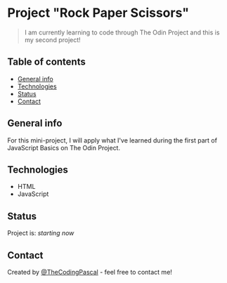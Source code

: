 # Project "Rock Paper Scissors"

> I am currently learning to code through The Odin Project and this is my second project!

## Table of contents

- [General info](#general-info)
- [Technologies](#technologies)
- [Status](#status)
- [Contact](#contact)

## General info

For this mini-project, I will apply what I've learned during the first part of JavaScript Basics on The Odin Project.

## Technologies

- HTML
- JavaScript

## Status

Project is: _starting now_

## Contact

Created by [@TheCodingPascal](https://twitter.com/TheCodingPascal) - feel free to contact me!
